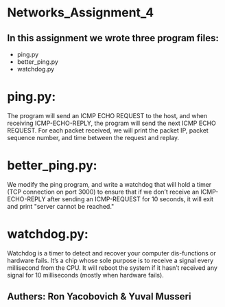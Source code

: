 # Networks_Assignment_4
## In this assignment we wrote three program files: 
+ ping.py 
+ better_ping.py
+ watchdog.py

# ping.py:
The program will send an ICMP ECHO REQUEST to the host, and when receiving ICMP-ECHO-REPLY, the program will send the next ICMP ECHO REQUEST.
For each packet received, we will print the packet IP, packet sequence number, and time between the request and replay.

# better_ping.py:
We modify the ping program, and write a watchdog that will hold a timer (TCP connection on port 3000) to ensure that if we don’t receive an ICMP-ECHO-REPLY after sending an ICMP-REQUEST for 10 seconds, it will exit and print "server <ip> cannot be reached."

# watchdog.py:
Watchdog is a timer to detect and recover your computer dis-functions or hardware fails. It’s a chip whose sole purpose is to receive a signal every millisecond from the CPU. It will reboot the system if it hasn’t received any signal for 10 milliseconds (mostly when hardware fails).

## Authers: Ron Yacobovich & Yuval Musseri
